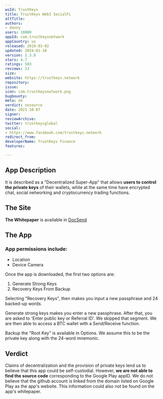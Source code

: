```yaml
---
wsId: TrustKeys
title: TrustKeys Web3 SocialFi
altTitle: 
authors:
- danny
users: 10000
appId: com.trustkeysnetwork
appCountry: us
released: 2019-03-02
updated: 2024-01-10
version: 2.3.8
stars: 4.7
ratings: 583
reviews: 23
size: 
website: https://trustkeys.network
repository: 
issue: 
icon: com.trustkeysnetwork.png
bugbounty: 
meta: ok
verdict: nosource
date: 2021-10-07
signer: 
reviewArchive: 
twitter: trustkeysglobal
social:
- https://www.facebook.com/trustkeys.network
redirect_from: 
developerName: TrustKeys Finance
features: 

---
```


## App Description

It is described as a "Decentralized Super-App" that allows **users to control the private keys** of their wallets, while at the same time have encrypted chat, social networking  and cryptocurrency trading functions.

## The Site

**The Whitepaper** is available in [DocSend](https://docsend.com/view/qe5zhxggaju3vs8x)

## The App

### App permissions include:

- Location
- Device Camera

Once the app is downloaded, the first two options are: 

1. Generate Strong Keys
2. Recovery Keys From Backup

Selecting "Recovery Keys", then makes you input a new passphrase and 24 backed-up words.

Generate strong keys makes you enter a new passphrase. After that, you are asked to 'Enter public key or Referral ID'. We skipped that segment. We are then able to access a BTC wallet with a Send/Receive function. 

Backup the "Root Key" is available in Options. We assume this to be the private key along with the 24-word mnemonic. 

## Verdict

Claims of decentralization and the provision of private keys lend us to believe that this app could be self-custodial. However, **we are not able to find the source code** corresponding to the Google Play appID. We do not believe that the github account is linked from the domain listed on Google Play as the app's website. This information could also not be found on the app's whitepaper. 


